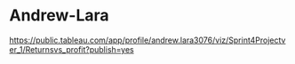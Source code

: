 # Andrew-Lara
https://public.tableau.com/app/profile/andrew.lara3076/viz/Sprint4Projectver_1/Returnsvs_profit?publish=yes

